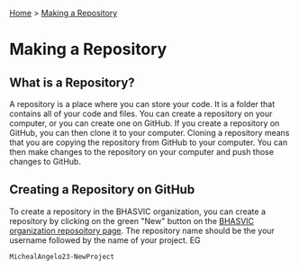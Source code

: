 [Home](../README.md) > [Making a Repository](makingRepo.md)

# Making a Repository

## What is a Repository?

A repository is a place where you can store your code. It is a folder that contains all of your code and files. You can create a repository on your computer, or you can create one on GitHub. If you create a repository on GitHub, you can then clone it to your computer. Cloning a repository means that you are copying the repository from GitHub to your computer. You can then make changes to the repository on your computer and push those changes to GitHub.

## Creating a Repository on GitHub

To create a repository in the BHASVIC organization, you can create a repository by clicking on the green "New" button on the [BHASVIC organization reposoitory page](https://github.com/orgs/BHASVIC-CompSci/repositories). The repository name should be the your username followed by the name of your project. EG
    
    MichealAngelo23-NewProject
